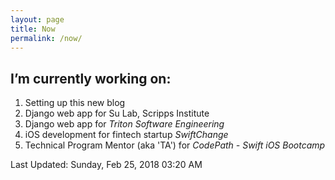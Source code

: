 ```yaml
---
layout: page
title: Now
permalink: /now/
---
```


<amp-img width="600" height="300" layout="responsive" src="http://lorempixel.com/600/300/technics"></amp-img>

## I’m currently working on:

1. Setting up this new blog
2. Django web app for Su Lab, Scripps Institute
3. Django web app for *Triton Software Engineering*
4. iOS development for fintech startup *SwiftChange*
5. Technical Program Mentor (aka 'TA') for *CodePath - Swift iOS Bootcamp*

Last Updated: Sunday, Feb 25, 2018 03:20 AM
